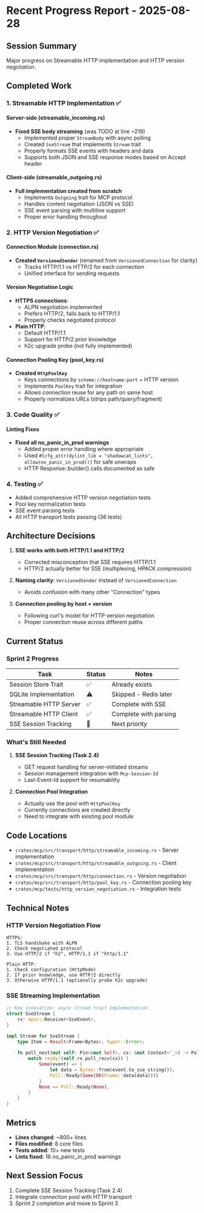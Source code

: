 # Recent Progress Report - 2025-08-28

## Session Summary
Major progress on Streamable HTTP implementation and HTTP version negotiation.

## Completed Work

### 1. Streamable HTTP Implementation ✅

#### Server-side (streamable_incoming.rs)
- **Fixed SSE body streaming** (was TODO at line ~219)
  - Implemented proper `StreamBody` with async polling
  - Created `SseStream` that implements `Stream` trait
  - Properly formats SSE events with headers and data
  - Supports both JSON and SSE response modes based on Accept header

#### Client-side (streamable_outgoing.rs) 
- **Full implementation created from scratch**
  - Implements `Outgoing` trait for MCP protocol
  - Handles content negotiation (JSON vs SSE)
  - SSE event parsing with multiline support
  - Proper error handling throughout

### 2. HTTP Version Negotiation ✅

#### Connection Module (connection.rs)
- **Created `VersionedSender`** (renamed from `VersionedConnection` for clarity)
  - Tracks HTTP/1.1 vs HTTP/2 for each connection
  - Unified interface for sending requests

#### Version Negotiation Logic
- **HTTPS connections**: 
  - ALPN negotiation implemented
  - Prefers HTTP/2, falls back to HTTP/1.1
  - Properly checks negotiated protocol
- **Plain HTTP**:
  - Default HTTP/1.1
  - Support for HTTP/2 prior knowledge
  - h2c upgrade probe (not fully implemented)

#### Connection Pooling Key (pool_key.rs)
- **Created `HttpPoolKey`**
  - Keys connections by `scheme://hostname:port` + HTTP version
  - Implements `PoolKey` trait for integration
  - Allows connection reuse for any path on same host
  - Properly normalizes URLs (strips path/query/fragment)

### 3. Code Quality ✅

#### Linting Fixes
- **Fixed all no_panic_in_prod warnings**
  - Added proper error handling where appropriate
  - Used `#[cfg_attr(dylint_lib = "shadowcat_lints", allow(no_panic_in_prod))]` for safe unwraps
  - HTTP Response::builder() calls documented as safe

### 4. Testing ✅
- Added comprehensive HTTP version negotiation tests
- Pool key normalization tests
- SSE event parsing tests
- All HTTP transport tests passing (36 tests)

## Architecture Decisions

1. **SSE works with both HTTP/1.1 and HTTP/2**
   - Corrected misconception that SSE requires HTTP/1.1
   - HTTP/2 actually better for SSE (multiplexing, HPACK compression)

2. **Naming clarity**: `VersionedSender` instead of `VersionedConnection`
   - Avoids confusion with many other "Connection" types

3. **Connection pooling by host + version**
   - Following curl's model for HTTP version negotiation
   - Proper connection reuse across different paths

## Current Status

### Sprint 2 Progress
| Task | Status | Notes |
|------|--------|-------|
| Session Store Trait | ✅ | Already exists |
| SQLite Implementation | ⚠️ | Skipped - Redis later |
| Streamable HTTP Server | ✅ | Complete with SSE |
| Streamable HTTP Client | ✅ | Complete with parsing |
| SSE Session Tracking | 🚧 | Next priority |

### What's Still Needed

1. **SSE Session Tracking (Task 2.4)**
   - GET request handling for server-initiated streams
   - Session management integration with `Mcp-Session-Id`
   - Last-Event-Id support for resumability

2. **Connection Pool Integration**
   - Actually use the pool with `HttpPoolKey`
   - Currently connections are created directly
   - Need to integrate with existing pool module

## Code Locations

- `crates/mcp/src/transport/http/streamable_incoming.rs` - Server implementation
- `crates/mcp/src/transport/http/streamable_outgoing.rs` - Client implementation  
- `crates/mcp/src/transport/http/connection.rs` - Version negotiation
- `crates/mcp/src/transport/http/pool_key.rs` - Connection pooling key
- `crates/mcp/tests/http_version_negotiation.rs` - Integration tests

## Technical Notes

### HTTP Version Negotiation Flow
```
HTTPS:
1. TLS handshake with ALPN
2. Check negotiated protocol
3. Use HTTP/2 if "h2", HTTP/1.1 if "http/1.1"

Plain HTTP:
1. Check configuration (HttpMode)
2. If prior knowledge, use HTTP/2 directly
3. Otherwise HTTP/1.1 (optionally probe h2c upgrade)
```

### SSE Streaming Implementation
```rust
// Key innovation: async Stream trait implementation
struct SseStream {
    rx: mpsc::Receiver<SseEvent>,
}

impl Stream for SseStream {
    type Item = Result<Frame<Bytes>, hyper::Error>;
    
    fn poll_next(mut self: Pin<&mut Self>, cx: &mut Context<'_>) -> Poll<Option<Self::Item>> {
        match ready!(self.rx.poll_recv(cx)) {
            Some(event) => {
                let data = Bytes::from(event.to_sse_string());
                Poll::Ready(Some(Ok(Frame::data(data))))
            }
            None => Poll::Ready(None),
        }
    }
}
```

## Metrics

- **Lines changed**: ~800+ lines
- **Files modified**: 8 core files
- **Tests added**: 10+ new tests
- **Lints fixed**: 16 no_panic_in_prod warnings

## Next Session Focus

1. Complete SSE Session Tracking (Task 2.4)
2. Integrate connection pool with HTTP transport
3. Sprint 2 completion and move to Sprint 3